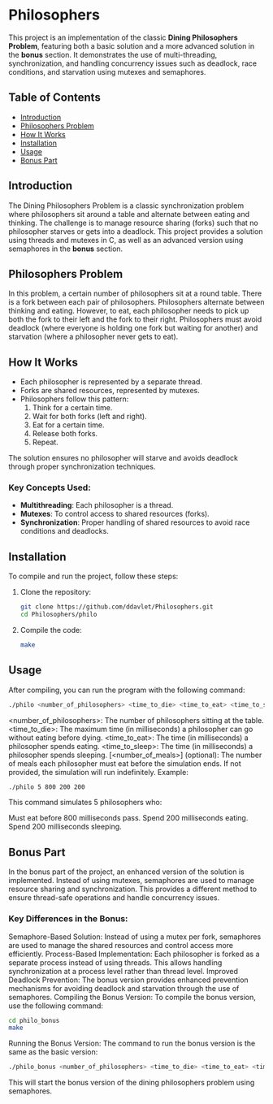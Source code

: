 # Philosophers

This project is an implementation of the classic **Dining Philosophers Problem**, featuring both a basic solution and a more advanced solution in the **bonus** section. It demonstrates the use of multi-threading, synchronization, and handling concurrency issues such as deadlock, race conditions, and starvation using mutexes and semaphores.

## Table of Contents

- [Introduction](#introduction)
- [Philosophers Problem](#philosophers-problem)
- [How It Works](#how-it-works)
- [Installation](#installation)
- [Usage](#usage)
- [Bonus Part](#bonus-part)

## Introduction

The Dining Philosophers Problem is a classic synchronization problem where philosophers sit around a table and alternate between eating and thinking. The challenge is to manage resource sharing (forks) such that no philosopher starves or gets into a deadlock. This project provides a solution using threads and mutexes in C, as well as an advanced version using semaphores in the **bonus** section.

## Philosophers Problem

In this problem, a certain number of philosophers sit at a round table. There is a fork between each pair of philosophers. Philosophers alternate between thinking and eating. However, to eat, each philosopher needs to pick up both the fork to their left and the fork to their right. Philosophers must avoid deadlock (where everyone is holding one fork but waiting for another) and starvation (where a philosopher never gets to eat).

## How It Works

- Each philosopher is represented by a separate thread.
- Forks are shared resources, represented by mutexes.
- Philosophers follow this pattern:
  1. Think for a certain time.
  2. Wait for both forks (left and right).
  3. Eat for a certain time.
  4. Release both forks.
  5. Repeat.

The solution ensures no philosopher will starve and avoids deadlock through proper synchronization techniques.

### Key Concepts Used:

- **Multithreading**: Each philosopher is a thread.
- **Mutexes**: To control access to shared resources (forks).
- **Synchronization**: Proper handling of shared resources to avoid race conditions and deadlocks.

## Installation

To compile and run the project, follow these steps:

1. Clone the repository:

    ```bash
    git clone https://github.com/ddavlet/Philosophers.git
    cd Philosophers/philo
    ```

2. Compile the code:

    ```bash
    make
    ```

## Usage

After compiling, you can run the program with the following command:

```bash
./philo <number_of_philosophers> <time_to_die> <time_to_eat> <time_to_sleep> <number_of_meals>
```

<number_of_philosophers>: The number of philosophers sitting at the table.
<time_to_die>: The maximum time (in milliseconds) a philosopher can go without eating before dying.
<time_to_eat>: The time (in milliseconds) a philosopher spends eating.
<time_to_sleep>: The time (in milliseconds) a philosopher spends sleeping.
[<number_of_meals>] (optional): The number of meals each philosopher must eat before the simulation ends. If not provided, the simulation will run indefinitely.
Example:

```bash
./philo 5 800 200 200
```

This command simulates 5 philosophers who:

Must eat before 800 milliseconds pass.
Spend 200 milliseconds eating.
Spend 200 milliseconds sleeping.

## Bonus Part

In the bonus part of the project, an enhanced version of the solution is implemented. Instead of using mutexes, semaphores are used to manage resource sharing and synchronization. This provides a different method to ensure thread-safe operations and handle concurrency issues.

### Key Differences in the Bonus:

Semaphore-Based Solution: Instead of using a mutex per fork, semaphores are used to manage the shared resources and control access more efficiently.
Process-Based Implementation: Each philosopher is forked as a separate process instead of using threads. This allows handling synchronization at a process level rather than thread level.
Improved Deadlock Prevention: The bonus version provides enhanced prevention mechanisms for avoiding deadlock and starvation through the use of semaphores.
Compiling the Bonus Version:
To compile the bonus version, use the following command:

```bash
cd philo_bonus
make
```

Running the Bonus Version:
The command to run the bonus version is the same as the basic version:

```bash
./philo_bonus <number_of_philosophers> <time_to_die> <time_to_eat> <time_to_sleep> [<number_of_meals>]
```

This will start the bonus version of the dining philosophers problem using semaphores.
